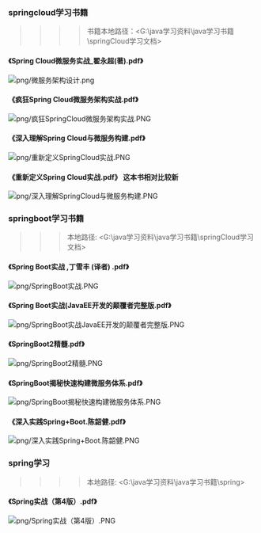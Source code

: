 ### springcloud学习书籍 
>>>>书籍本地路径：<G:\java学习资料\java学习书籍\springCloud学习文档>

#### 《Spring Cloud微服务实战_翟永超(著).pdf》
![png/微服务架构设计.png](../png/springcloud微服务实战（瞿永超）.PNG)


#### 《疯狂Spring Cloud微服务架构实战.pdf》
![png/疯狂SpringCloud微服务架构实战.PNG](../png/疯狂SpringCloud微服务架构实战.PNG)


#### 《深入理解Spring Cloud与微服务构建.pdf》
![png/重新定义SpringCloud实战.PNG](../png/重新定义SpringCloud实战.PNG)

#### 《重新定义Spring Cloud实战.pdf》  这本书相对比较新
![png/深入理解SpringCloud与微服务构建.PNG](../png/深入理解SpringCloud与微服务构建.PNG)

### springboot学习书籍
>>>本地路径: <G:\java学习资料\java学习书籍\springCloud学习文档>

#### 《Spring Boot实战 ,丁雪丰 (译者) .pdf》
![png/SpringBoot实战.PNG](../png/SpringBoot实战.PNG)

#### 《Spring Boot实战(JavaEE开发的颠覆者完整版.pdf》
![png/SpringBoot实战JavaEE开发的颠覆者完整版.PNG](../png/SpringBoot实战JavaEE开发的颠覆者完整版.PNG)

#### 《SpringBoot2精髓.pdf》
![png/SpringBoot2精髓.PNG](../png/SpringBoot2精髓.PNG)
  
#### 《SpringBoot揭秘快速构建微服务体系.pdf》
![png/SpringBoot揭秘快速构建微服务体系.PNG](../png/SpringBoot揭秘快速构建微服务体系.PNG)

#### 《深入实践Spring+Boot.陈韶健.pdf》
![png/深入实践Spring+Boot.陈韶健.PNG](../png/深入实践Spring+Boot.陈韶健.PNG)

### spring学习
>>>>本地路径: <G:\java学习资料\java学习书籍\spring>

#### 《Spring实战（第4版）.pdf》
![png/Spring实战（第4版）.PNG](../png/Spring实战（第4版）.PNG)



